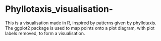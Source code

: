 # Phyllotaxis_visualisation-
This is a visualisation made in R, inspired by patterns given by phyllotaxis. The ggplot2 package is used to map points onto a plot diagram, with plot labels removed, to form a visualisation. 
